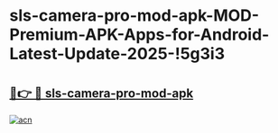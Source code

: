 # sls-camera-pro-mod-apk-MOD-Premium-APK-Apps-for-Android-Latest-Update-2025-!5g3i3

# <h2><a href="https://eg7mk3.esa.edu.pl?title=sls-camera-pro-mod-apk&ref=5g3i3">🔗👉 🔴 sls-camera-pro-mod-apk</a></h2>

[![acn](https://github.com/user-attachments/assets/0f9c940e-d8b0-45ae-aac7-cd30a18b3e1c)](https://eg7mk3.esa.edu.pl?title=sls-camera-pro-mod-apk&ref=5g3i3)

